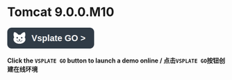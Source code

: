 # Tomcat 9.0.0.M10

<a href="https://www.vsplate.com/?docker-compose=https://github.com/vsplate/dcenvs/tomcat/9.0.0.M10"><img alt="VSPLATE GO" src="https://raw.githubusercontent.com/vsplate/images/master/vsgo_btn.png" width="200px"></a>

**Click the `VSPLATE GO` button to launch a demo online / 点击`VSPLATE GO`按钮创建在线环境**